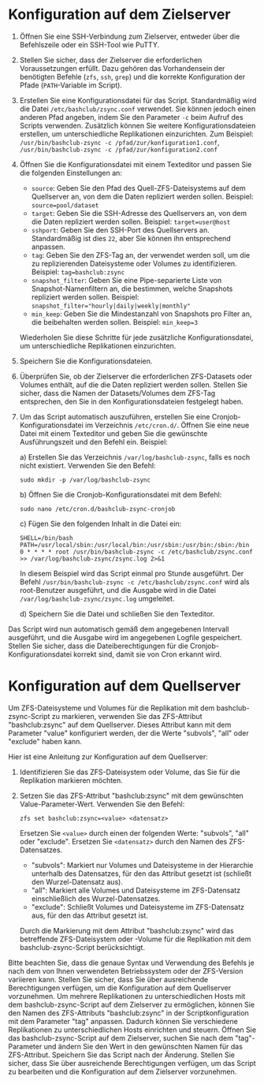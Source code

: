 # Konfiguration auf dem Zielserver

1. Öffnen Sie eine SSH-Verbindung zum Zielserver, entweder über die Befehlszeile oder ein SSH-Tool wie PuTTY.

2. Stellen Sie sicher, dass der Zielserver die erforderlichen Voraussetzungen erfüllt. Dazu gehören das Vorhandensein der benötigten Befehle (`zfs`, `ssh`, `grep`) und die korrekte Konfiguration der Pfade (`PATH`-Variable im Script).

3. Erstellen Sie eine Konfigurationsdatei für das Script. Standardmäßig wird die Datei `/etc/bashclub/zsync.conf` verwendet. Sie können jedoch einen anderen Pfad angeben, indem Sie den Parameter `-c` beim Aufruf des Scripts verwenden. Zusätzlich können Sie weitere Konfigurationsdateien erstellen, um unterschiedliche Replikationen einzurichten. Zum Beispiel: `/usr/bin/bashclub-zsync -c /pfad/zur/konfiguration1.conf`, `/usr/bin/bashclub-zsync -c /pfad/zur/konfiguration2.conf`

4. Öffnen Sie die Konfigurationsdatei mit einem Texteditor und passen Sie die folgenden Einstellungen an:

   - `source`: Geben Sie den Pfad des Quell-ZFS-Dateisystems auf dem Quellserver an, von dem die Daten repliziert werden sollen. Beispiel: `source=pool/dataset`
   - `target`: Geben Sie die SSH-Adresse des Quellservers an, von dem die Daten repliziert werden sollen. Beispiel: `target=user@host`
   - `sshport`: Geben Sie den SSH-Port des Quellservers an. Standardmäßig ist dies `22`, aber Sie können ihn entsprechend anpassen.
   - `tag`: Geben Sie den ZFS-Tag an, der verwendet werden soll, um die zu replizierenden Dateisysteme oder Volumes zu identifizieren. Beispiel: `tag=bashclub:zsync`
   - `snapshot_filter`: Geben Sie eine Pipe-separierte Liste von Snapshot-Namenfiltern an, die bestimmen, welche Snapshots repliziert werden sollen. Beispiel: `snapshot_filter="hourly|daily|weekly|monthly"`
   - `min_keep`: Geben Sie die Mindestanzahl von Snapshots pro Filter an, die beibehalten werden sollen. Beispiel: `min_keep=3`

   Wiederholen Sie diese Schritte für jede zusätzliche Konfigurationsdatei, um unterschiedliche Replikationen einzurichten.

5. Speichern Sie die Konfigurationsdateien.

6. Überprüfen Sie, ob der Zielserver die erforderlichen ZFS-Datasets oder Volumes enthält, auf die die Daten repliziert werden sollen. Stellen Sie sicher, dass die Namen der Datasets/Volumes dem ZFS-Tag entsprechen, den Sie in den Konfigurationsdateien festgelegt haben.

7. Um das Script automatisch auszuführen, erstellen Sie eine Cronjob-Konfigurationsdatei im Verzeichnis `/etc/cron.d/`. Öffnen Sie eine neue Datei mit einem Texteditor und geben Sie die gewünschte Ausführungszeit und den Befehl ein. Beispiel:

   a) Erstellen Sie das Verzeichnis `/var/log/bashclub-zsync`, falls es noch nicht existiert. Verwenden Sie den Befehl: 
   ```plaintext
   sudo mkdir -p /var/log/bashclub-zsync
   ```

   b) Öffnen Sie die Cronjob-Konfigurationsdatei mit dem Befehl:
   ```plaintext
   sudo nano /etc/cron.d/bashclub-zsync-cronjob
   ```

   c) Fügen Sie den folgenden Inhalt in die Datei ein:
   ```plaintext
   SHELL=/bin/bash
   PATH=/usr/local/sbin:/usr/local/bin:/usr/sbin:/usr/bin:/sbin:/bin
   0 * * * * root /usr/bin/bashclub-zsync -c /etc/bashclub/zsync.conf >> /var/log/bashclub-zsync/zsync.log 2>&1
   ```

   In diesem Beispiel wird das Script einmal pro Stunde ausgeführt. Der Befehl `/usr/bin/bashclub-zsync -c /etc/bashclub/zsync.conf` wird als root-Benutzer ausgeführt, und die Ausgabe wird in die Datei `/var/log/bashclub-zsync/zsync.log` umgeleitet.

   d) Speichern Sie die Datei und schließen Sie den Texteditor.

Das Script wird nun automatisch gemäß dem angegebenen Intervall ausgeführt, und die Ausgabe wird im angegebenen Logfile gespeichert. Stellen Sie sicher, dass die Dateiberechtigungen für die Cronjob-Konfigurationsdatei korrekt sind, damit sie von Cron erkannt wird.

# Konfiguration auf dem Quellserver

Um ZFS-Dateisysteme und Volumes für die Replikation mit dem bashclub-zsync-Script zu markieren, verwenden Sie das ZFS-Attribut "bashclub:zsync" auf dem Quellserver. Dieses Attribut kann mit dem Parameter "value" konfiguriert werden, der die Werte "subvols", "all" oder "exclude" haben kann.

Hier ist eine Anleitung zur Konfiguration auf dem Quellserver:

1. Identifizieren Sie das ZFS-Dateisystem oder Volume, das Sie für die Replikation markieren möchten.

2. Setzen Sie das ZFS-Attribut "bashclub:zsync" mit dem gewünschten Value-Parameter-Wert. Verwenden Sie den Befehl:
   ```plaintext
   zfs set bashclub:zsync=<value> <datensatz>
   ```
   Ersetzen Sie `<value>` durch einen der folgenden Werte: "subvols", "all" oder "exclude". Ersetzen Sie `<datensatz>` durch den Namen des ZFS-Datensatzes.

   - "subvols": Markiert nur Volumes und Dateisysteme in der Hierarchie unterhalb des Datensatzes, für den das Attribut gesetzt ist (schließt den Wurzel-Datensatz aus).
   - "all": Markiert alle Volumes und Dateisysteme im ZFS-Datensatz einschließlich des Wurzel-Datensatzes.
   - "exclude": Schließt Volumes und Dateisysteme im ZFS-Datensatz aus, für den das Attribut gesetzt ist.

   Durch die Markierung mit dem Attribut "bashclub:zsync" wird das betreffende ZFS-Dateisystem oder -Volume für die Replikation mit dem bashclub-zsync-Script berücksichtigt.

Bitte beachten Sie, dass die genaue Syntax und Verwendung des Befehls je nach dem von Ihnen verwendeten Betriebssystem oder der ZFS-Version variieren kann. Stellen Sie sicher, dass Sie über ausreichende Berechtigungen verfügen, um die Konfiguration auf dem Quellserver vorzunehmen.
Um mehrere Replikationen zu unterschiedlichen Hosts mit dem bashclub-zsync-Script auf dem Zielserver zu ermöglichen, können Sie den Namen des ZFS-Attributs "bashclub:zsync" in der Scriptkonfiguration mit dem Parameter "tag" anpassen. Dadurch können Sie verschiedene Replikationen zu unterschiedlichen Hosts einrichten und steuern. Öffnen Sie das bashclub-zsync-Script auf dem Zielserver, suchen Sie nach dem "tag"-Parameter und ändern Sie den Wert in den gewünschten Namen für das ZFS-Attribut. Speichern Sie das Script nach der Änderung. Stellen Sie sicher, dass Sie über ausreichende Berechtigungen verfügen, um das Script zu bearbeiten und die Konfiguration auf dem Zielserver vorzunehmen.